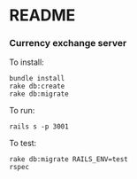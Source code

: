 # README

### Currency exchange server

To install:

```
bundle install
rake db:create
rake db:migrate
```

To run:

```
rails s -p 3001
```

To test:

```
rake db:migrate RAILS_ENV=test
rspec
```